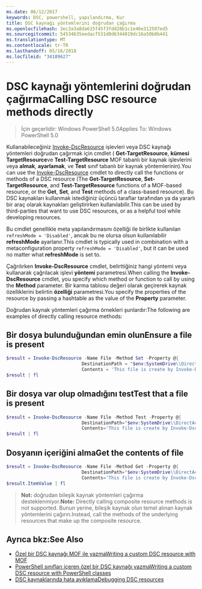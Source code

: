 ```yaml
---
ms.date: 06/12/2017
keywords: DSC, powershell, yapılandırma, Kur
title: DSC kaynağı yöntemlerini doğrudan çağırma
ms.openlocfilehash: 3ec3a3a8da615f45f3fdd28b1c1e46e312507ed5
ms.sourcegitcommit: 54534635eedacf531d8d6344019dc16a50b8b441
ms.translationtype: MT
ms.contentlocale: tr-TR
ms.lasthandoff: 05/16/2018
ms.locfileid: "34189627"
---
```

# <a name="calling-dsc-resource-methods-directly"></a><span data-ttu-id="30256-103">DSC kaynağı yöntemlerini doğrudan çağırma</span><span class="sxs-lookup"><span data-stu-id="30256-103">Calling DSC resource methods directly</span></span>

><span data-ttu-id="30256-104">İçin geçerlidir: Windows PowerShell 5.0</span><span class="sxs-lookup"><span data-stu-id="30256-104">Applies To: Windows PowerShell 5.0</span></span>

<span data-ttu-id="30256-105">Kullanabileceğiniz [Invoke-DscResource](https://technet.microsoft.com/library/mt517869.aspx) işlevleri veya DSC kaynağı yöntemleri doğrudan çağırmak için cmdlet ( **Get-TargetResource**, **kümesi TargetResource**ve  **Test-TargetResource** MOF tabanlı bir kaynak işlevlerini veya **almak**, **ayarlamak**, ve **Test** sınıf tabanlı bir kaynak yöntemlerinin).</span><span class="sxs-lookup"><span data-stu-id="30256-105">You can use the [Invoke-DscResource](https://technet.microsoft.com/library/mt517869.aspx) cmdlet to directly call the functions or methods of a DSC resource (The **Get-TargetResource**, **Set-TargetResource**, and **Test-TargetResource** functions of a MOF-based resource, or the **Get**, **Set**, and **Test** methods of a class-based resource).</span></span>
<span data-ttu-id="30256-106">Bu DSC kaynakları kullanmak istediğiniz üçüncü taraflar tarafından ya da yararlı bir araç olarak kaynakları geliştirirken kullanılabilir.</span><span class="sxs-lookup"><span data-stu-id="30256-106">This can be used by third-parties that want to use DSC resources, or as a helpful tool while developing resources.</span></span>

<span data-ttu-id="30256-107">Bu cmdlet genellikle meta yapılandırmasını özelliği ile birlikte kullanılan `refreshMode = 'Disabled'`, ancak bu ne olursa olsun kullanılabilir **refreshMode** ayarlanır.</span><span class="sxs-lookup"><span data-stu-id="30256-107">This cmdlet is typically used in combination with a metaconfiguration property `refreshMode = 'Disabled'`, but it can be used no matter what **refreshMode** is set to.</span></span>

<span data-ttu-id="30256-108">Çağrılırken **Invoke-DscResource** cmdlet, belirttiğiniz hangi yöntemi veya kullanarak çağrılacak işlevi **yöntemi** parametresi.</span><span class="sxs-lookup"><span data-stu-id="30256-108">When calling the **Invoke-DscResource** cmdlet, you specify which method or function to call by using the **Method** parameter.</span></span> <span data-ttu-id="30256-109">Bir karma tablosu değeri olarak geçirerek kaynak özelliklerini belirtin **özelliği** parametresi.</span><span class="sxs-lookup"><span data-stu-id="30256-109">You specify the properties of the resource by passing a hashtable as the value of the **Property** parameter.</span></span>

<span data-ttu-id="30256-110">Doğrudan kaynak yöntemleri çağırma örnekleri şunlardır:</span><span class="sxs-lookup"><span data-stu-id="30256-110">The following are examples of directly calling resource methods:</span></span>

## <a name="ensure-a-file-is-present"></a><span data-ttu-id="30256-111">Bir dosya bulunduğundan emin olun</span><span class="sxs-lookup"><span data-stu-id="30256-111">Ensure a file is present</span></span>

```powershell
$result = Invoke-DscResource -Name File -Method Set -Property @{
                            DestinationPath = "$env:SystemDrive\\DirectAccess.txt";
                            Contents = 'This file is create by Invoke-DscResource'} -Verbose
$result | fl
```

## <a name="test-that-a-file-is-present"></a><span data-ttu-id="30256-112">Bir dosya var olup olmadığını test</span><span class="sxs-lookup"><span data-stu-id="30256-112">Test that a file is present</span></span>

```powershell
$result = Invoke-DscResource -Name File -Method Test -Property @{
                            DestinationPath="$env:SystemDrive\\DirectAccess.txt";
                            Contents='This file is create by Invoke-DscResource'} -Verbose
$result | fl
```

## <a name="get-the-contents-of-file"></a><span data-ttu-id="30256-113">Dosyanın içeriğini alma</span><span class="sxs-lookup"><span data-stu-id="30256-113">Get the contents of file</span></span>

```powershell
$result = Invoke-DscResource -Name File -Method Get -Property @{
                            DestinationPath="$env:SystemDrive\\DirectAccess.txt";
                            Contents='This file is create by Invoke-DscResource'} -Verbose
$result.ItemValue | fl
```

><span data-ttu-id="30256-114">**Not:** doğrudan bileşik kaynak yöntemleri çağırma desteklenmiyor.</span><span class="sxs-lookup"><span data-stu-id="30256-114">**Note:** Directly calling composite resource methods is not supported.</span></span> <span data-ttu-id="30256-115">Bunun yerine, bileşik kaynak olun temel alınan kaynak yöntemlerini çağırın.</span><span class="sxs-lookup"><span data-stu-id="30256-115">Instead, call the methods of the underlying resources that make up the composite resource.</span></span>

## <a name="see-also"></a><span data-ttu-id="30256-116">Ayrıca bkz:</span><span class="sxs-lookup"><span data-stu-id="30256-116">See Also</span></span>
- [<span data-ttu-id="30256-117">Özel bir DSC kaynağı MOF ile yazma</span><span class="sxs-lookup"><span data-stu-id="30256-117">Writing a custom DSC resource with MOF</span></span>](authoringResourceMOF.md)
- [<span data-ttu-id="30256-118">PowerShell sınıfları içeren özel bir DSC kaynağı yazma</span><span class="sxs-lookup"><span data-stu-id="30256-118">Writing a custom DSC resource with PowerShell classes</span></span>](authoringResourceClass.md)
- [<span data-ttu-id="30256-119">DSC kaynaklarında hata ayıklama</span><span class="sxs-lookup"><span data-stu-id="30256-119">Debugging DSC resources</span></span>](debugResource.md)